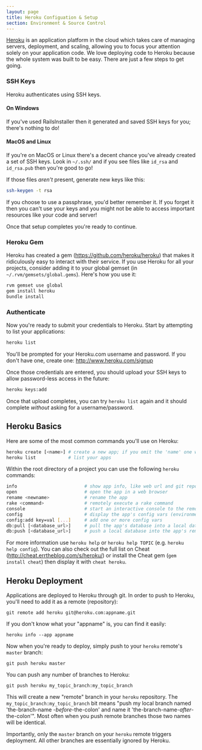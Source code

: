 ```yaml
---
layout: page
title: Heroku Configuation & Setup
section: Environment & Source Control
---
```


[Heroku](http://www.heroku.com/) is an application platform in the cloud which takes care of managing servers, deployment, and scaling, allowing you to focus your attention solely on your application code.  We love deploying code to Heroku because the whole system was built to be easy. There are just a few steps to get going.

### SSH Keys

Heroku authenticates using SSH keys.

#### On Windows

If you've used RailsInstaller then it generated and saved SSH keys for you; there's nothing to do!

#### MacOS and Linux

If you're on MacOS or Linux there's a decent chance you've already created a set of SSH keys. Look in `~/.ssh/` and if you see files like `id_rsa` and `id_rsa.pub` then you're good to go!

If those files *aren't* present, generate new keys like this:

```bash
ssh-keygen -t rsa
```

If you choose to use a passphrase, you'd better remember it. If you forget it then you can't use your keys and you might not be able to access important resources like your code and server!

Once that setup completes you're ready to continue.

### Heroku Gem

Heroku has created a gem (https://github.com/heroku/heroku) that makes it ridiculously easy to interact with their service. If you use Heroku for all your projects, consider adding it to your global gemset (in `~/.rvm/gemsets/global.gems`).  Here's how you use it:

```bash
rvm gemset use global
gem install heroku
bundle install
```

### Authenticate

Now you're ready to submit your credentials to Heroku. Start by attempting to list your applications:

```bash
heroku list
```

You'll be prompted for your Heroku.com username and password. If you don't have one, create one: http://www.heroku.com/signup

Once those credentials are entered, you should upload your SSH keys to allow password-less access in the future:

```bash
heroku keys:add
```

Once that upload completes, you can try `heroku list` again and it should complete *without* asking for a username/password.

## Heroku Basics

Here are some of the most common commands you'll use on Heroku:

```bash
heroku create [<name>] # create a new app; if you omit the 'name' one will be provided for you
heroku list            # list your apps
```

Within the root directory of a project you can use the following `heroku` commands:

```bash
info                         # show app info, like web url and git repo
open                         # open the app in a web browser
rename <newname>             # rename the app
rake <command>               # remotely execute a rake command
console                      # start an interactive console to the remote app
config                       # display the app's config vars (environment)
config:add key=val [...]     # add one or more config vars
db:pull [<database_url>]     # pull the app's database into a local database
db:push [<database_url>]     # push a local database into the app's remote
```

For more information use `heroku help` or `heroku help TOPIC` (e.g. `heroku help config`).  You can also check out the full list on Cheat (http://cheat.errtheblog.com/s/heroku/) or install the Cheat gem (`gem install cheat`) then display it with `cheat heroku`.

## Heroku Deployment ##

Applications are deployed to Heroku through git.  In order to push to Heroku, you'll need to add it as a remote (repository):

    git remote add heroku git@heroku.com:appname.git

If you don't know what your "appname" is, you can find it easily:

    heroku info --app appname

Now when you're ready to deploy, simply push to your `heroku` remote's `master` branch:

    git push heroku master

You can push any number of branches to Heroku:

    git push heroku my_topic_branch:my_topic_branch

This will create a new "remote" branch in your `heroku` repository.  The `my_topic_branch:my_topic_branch` bit means "push my local branch named 'the-branch-name -_before_-the-colon' and name it 'the-branch-name-_after_-the-colon'".  Most often when you push remote branches those two names will be identical.

Importantly, only the `master` branch on your `heroku` remote triggers deployment.  All other branches are essentially ignored by Heroku.